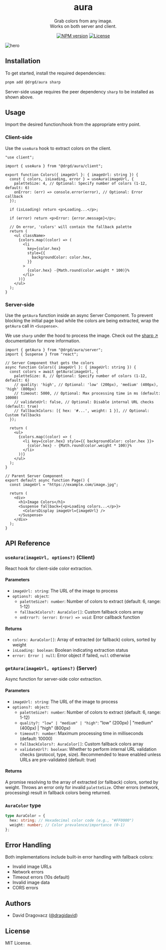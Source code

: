 <div align="center">
  <h1><b>aura</b></h1>
  <p>Grab colors from any image.<br>Works on both server and client.</p>
</div>

<div align="center">

[![NPM version](https://img.shields.io/npm/v/%40drgd%2Faura?style=flat-square)](https://npmjs.org/package/@drgd/aura)
[![License](https://img.shields.io/npm/l/@drgd/aura.svg?style=flat-square)](https://github.com/dragidavid/aura/blob/main/LICENSE)

</div>

![hero](https://aura.drgd.fyi/og.jpg)

## Installation

To get started, install the required dependencies:

```bash
pnpm add @drgd/aura sharp
```

Server-side usage requires the peer dependency `sharp` to be installed as shown above.

## Usage

Import the desired function/hook from the appropriate entry point.

### Client-side

Use the `useAura` hook to extract colors on the client.

```tsx
"use client";

import { useAura } from "@drgd/aura/client";

export function Colors({ imageUrl }: { imageUrl: string }) {
  const { colors, isLoading, error } = useAura(imageUrl, {
    paletteSize: 4, // Optional: Specify number of colors (1-12, default: 6)
    onError: (err) => console.error(error), // Optional: Error callback
  });

  if (isLoading) return <p>Loading...</p>;

  if (error) return <p>Error: {error.message}</p>;

  // On error, 'colors' will contain the fallback palette
  return (
    <ul className>
      {colors.map((color) => (
        <li
          key={color.hex}
          style={{
            backgroundColor: color.hex,
          }}
        >
          {color.hex} -{Math.round(color.weight * 100)}%
        </li>
      ))}
    </ul>
  );
}
```

### Server-side

Use the `getAura` function inside an async Server Component. To prevent blocking the initial page load while the colors are being extracted, wrap the `getAura` call in `<Suspense>`.

We use `sharp` under the hood to process the image. Check out the [sharp ↗](https://sharp.pixelplumbing.com/install) documentation for more information.

```tsx
import { getAura } from "@drgd/aura/server";
import { Suspense } from "react";

// Server Component that gets the colors
async function Colors({ imageUrl }: { imageUrl: string }) {
  const colors = await getAura(imageUrl, {
    paletteSize: 8, // Optional: Specify number of colors (1-12, default: 6)
    // quality: 'high', // Optional: 'low' (200px), 'medium' (400px), 'high' (800px)
    // timeout: 5000, // Optional: Max processing time in ms (default: 10000)
    // validateUrl: false, // Optional: Disable internal URL checks (default: true)
    // fallbackColors: [{ hex: '#...', weight: 1 }], // Optional: Custom fallbacks
  });

  return (
    <ul>
      {colors.map((color) => (
        <li key={color.hex} style={{ backgroundColor: color.hex }}>
          {color.hex} - {Math.round(color.weight * 100)}%
        </li>
      ))}
    </ul>
  );
}

// Parent Server Component
export default async function Page() {
  const imageUrl = "https://example.com/image.jpg";

  return (
    <div>
      <h1>Image Colors</h1>
      <Suspense fallback={<p>Loading colors...</p>}>
        <ColorsDisplay imageUrl={imageUrl} />
      </Suspense>
    </div>
  );
}
```

## API Reference

### `useAura(imageUrl, options?)` (Client)

React hook for client-side color extraction.

#### Parameters

- `imageUrl: string`: The URL of the image to process
- `options?: object`:
  - `paletteSize?: number`: Number of colors to extract (default: 6, range: 1-12)
  - `fallbackColors?: AuraColor[]`: Custom fallback colors array
  - `onError?: (error: Error) => void`: Error callback function

#### Returns

- `colors: AuraColor[]`: Array of extracted (or fallback) colors, sorted by weight
- `isLoading: boolean`: Boolean indicating extraction status
- `error: Error | null`: Error object if failed, `null` otherwise

### `getAura(imageUrl, options?)` (Server)

Async function for server-side color extraction.

#### Parameters

- `imageUrl: string`: The URL of the image to process
- `options?: object`:
  - `paletteSize?: number`: Number of colors to extract (default: 6, range: 1-12)
  - `quality?: "low" | "medium" | "high"`: "low" (200px) | "medium" (400px) | "high" (800px)
  - `timeout?: number`: Maximum processing time in milliseconds (default: 10000)
  - `fallbackColors?: AuraColor[]`: Custom fallback colors array
  - `validateUrl?: boolean`: Whether to perform internal URL validation checks (protocol, type, size). Recommended to leave enabled unless URLs are pre-validated (default: true)

#### Returns

A promise resolving to the array of extracted (or fallback) colors, sorted by weight. Throws an error only for invalid `paletteSize`. Other errors (network, processing) result in fallback colors being returned.

### `AuraColor` type

```typescript
type AuraColor = {
  hex: string; // Hexadecimal color code (e.g., "#FF0000")
  weight: number; // Color prevalence/importance (0-1)
};
```

## Error Handling

Both implementations include built-in error handling with fallback colors:

- Invalid image URLs
- Network errors
- Timeout errors (10s default)
- Invalid image data
- CORS errors

## Authors

- David Dragovacz ([@dragidavid](https://x.com/dragidavid))

## License

MIT License.
